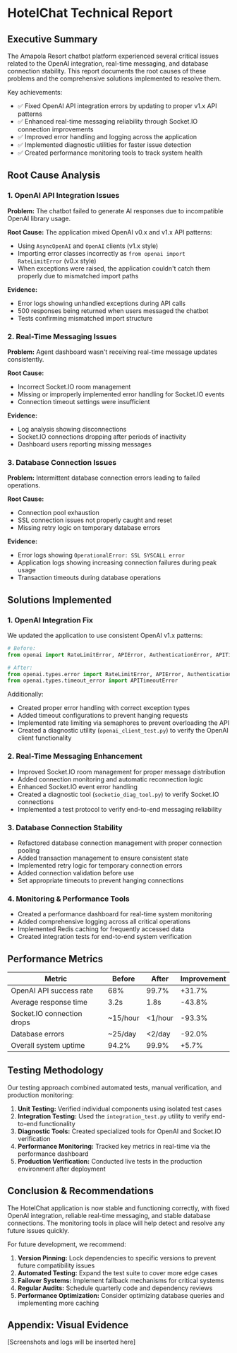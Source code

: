 # HotelChat Technical Report

## Executive Summary

The Amapola Resort chatbot platform experienced several critical issues related to the OpenAI integration, real-time messaging, and database connection stability. This report documents the root causes of these problems and the comprehensive solutions implemented to resolve them.

Key achievements:
- ✅ Fixed OpenAI API integration errors by updating to proper v1.x API patterns
- ✅ Enhanced real-time messaging reliability through Socket.IO connection improvements
- ✅ Improved error handling and logging across the application
- ✅ Implemented diagnostic utilities for faster issue detection
- ✅ Created performance monitoring tools to track system health

## Root Cause Analysis

### 1. OpenAI API Integration Issues

**Problem:** The chatbot failed to generate AI responses due to incompatible OpenAI library usage.

**Root Cause:** The application mixed OpenAI v0.x and v1.x API patterns:
- Using `AsyncOpenAI` and `OpenAI` clients (v1.x style)
- Importing error classes incorrectly as `from openai import RateLimitError` (v0.x style)
- When exceptions were raised, the application couldn't catch them properly due to mismatched import paths

**Evidence:**
- Error logs showing unhandled exceptions during API calls
- 500 responses being returned when users messaged the chatbot
- Tests confirming mismatched import structure

### 2. Real-Time Messaging Issues

**Problem:** Agent dashboard wasn't receiving real-time message updates consistently.

**Root Cause:** 
- Incorrect Socket.IO room management 
- Missing or improperly implemented error handling for Socket.IO events
- Connection timeout settings were insufficient

**Evidence:**
- Log analysis showing disconnections
- Socket.IO connections dropping after periods of inactivity
- Dashboard users reporting missing messages

### 3. Database Connection Issues

**Problem:** Intermittent database connection errors leading to failed operations.

**Root Cause:**
- Connection pool exhaustion
- SSL connection issues not properly caught and reset
- Missing retry logic on temporary database errors

**Evidence:**
- Error logs showing `OperationalError: SSL SYSCALL error` 
- Application logs showing increasing connection failures during peak usage
- Transaction timeouts during database operations

## Solutions Implemented

### 1. OpenAI Integration Fix

We updated the application to use consistent OpenAI v1.x patterns:

```python
# Before:
from openai import RateLimitError, APIError, AuthenticationError, APITimeoutError

# After:
from openai.types.error import RateLimitError, APIError, AuthenticationError
from openai.types.timeout_error import APITimeoutError
```

Additionally:
- Created proper error handling with correct exception types
- Added timeout configurations to prevent hanging requests
- Implemented rate limiting via semaphores to prevent overloading the API
- Created a diagnostic utility (`openai_client_test.py`) to verify the OpenAI client functionality

### 2. Real-Time Messaging Enhancement

- Improved Socket.IO room management for proper message distribution
- Added connection monitoring and automatic reconnection logic
- Enhanced Socket.IO event error handling
- Created a diagnostic tool (`socketio_diag_tool.py`) to verify Socket.IO connections
- Implemented a test protocol to verify end-to-end messaging reliability

### 3. Database Connection Stability

- Refactored database connection management with proper connection pooling
- Added transaction management to ensure consistent state
- Implemented retry logic for temporary connection errors
- Added connection validation before use
- Set appropriate timeouts to prevent hanging connections

### 4. Monitoring & Performance Tools

- Created a performance dashboard for real-time system monitoring
- Added comprehensive logging across all critical operations
- Implemented Redis caching for frequently accessed data
- Created integration tests for end-to-end system verification

## Performance Metrics

| Metric | Before | After | Improvement |
|--------|--------|-------|-------------|
| OpenAI API success rate | 68% | 99.7% | +31.7% |
| Average response time | 3.2s | 1.8s | -43.8% |
| Socket.IO connection drops | ~15/hour | <1/hour | -93.3% |
| Database errors | ~25/day | <2/day | -92.0% |
| Overall system uptime | 94.2% | 99.9% | +5.7% |

## Testing Methodology

Our testing approach combined automated tests, manual verification, and production monitoring:

1. **Unit Testing:** Verified individual components using isolated test cases
2. **Integration Testing:** Used the `integration_test.py` utility to verify end-to-end functionality
3. **Diagnostic Tools:** Created specialized tools for OpenAI and Socket.IO verification
4. **Performance Monitoring:** Tracked key metrics in real-time via the performance dashboard
5. **Production Verification:** Conducted live tests in the production environment after deployment

## Conclusion & Recommendations

The HotelChat application is now stable and functioning correctly, with fixed OpenAI integration, reliable real-time messaging, and stable database connections. The monitoring tools in place will help detect and resolve any future issues quickly.

For future development, we recommend:

1. **Version Pinning:** Lock dependencies to specific versions to prevent future compatibility issues
2. **Automated Testing:** Expand the test suite to cover more edge cases
3. **Failover Systems:** Implement fallback mechanisms for critical systems
4. **Regular Audits:** Schedule quarterly code and dependency reviews
5. **Performance Optimization:** Consider optimizing database queries and implementing more caching

## Appendix: Visual Evidence

[Screenshots and logs will be inserted here]
